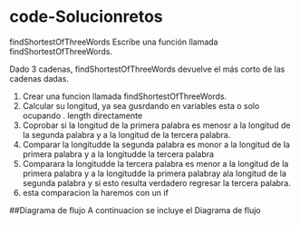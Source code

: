 # code-Solucionretos
findShortestOfThreeWords
Escribe una función llamada findShortestOfThreeWords.

Dado 3 cadenas, findShortestOfThreeWords devuelve el más corto de las cadenas dadas.
1. Crear una funcion llamada findShortestOfThreeWords.
2. Calcular su longitud, ya sea gusrdando en variables esta o solo ocupando . length directamente
3. Coprobar si la longitud de la primera palabra es menosr a la longitud de la segunda palabra 
  y a la longitud de la tercera palabra.
4. Comparar la longitudde la segunda palabra es monor a la longitud de la primera palabra y a la
longitudde la tercera palabra
5. Comparara la longitudde la tercera palabra es menor a la longitud de la primera palabra y a la longitudde la primera palabray ala longitud de la segunda palabra y si esto resulta verdadero regresar la tercera palabra.
6. esta comparacion la haremos con un if




##Diagrama de flujo
A continuacion se incluye el Diagrama de flujo
